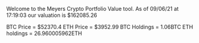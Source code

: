 Welcome to the Meyers Crypto Portfolio Value tool. 
As of 09/06/21 at 17:19:03 our valuation is $162085.26 

BTC Price = $52370.4
 ETH Price = $3952.99
BTC Holdings = 1.06BTC
 ETH holdings = 26.960005962ETH 
